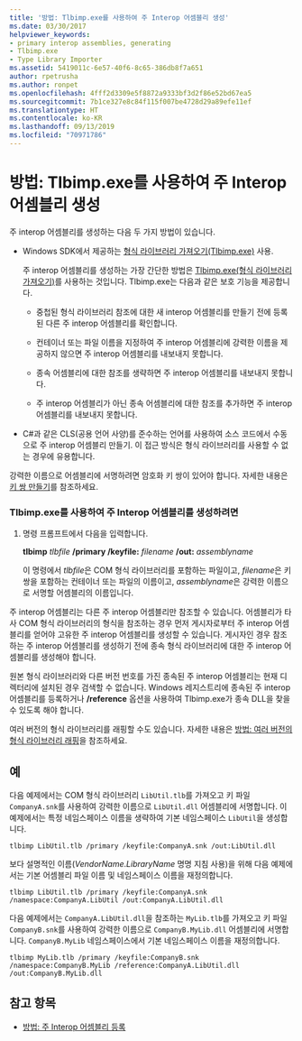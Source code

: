 ```yaml
---
title: '방법: Tlbimp.exe를 사용하여 주 Interop 어셈블리 생성'
ms.date: 03/30/2017
helpviewer_keywords:
- primary interop assemblies, generating
- Tlbimp.exe
- Type Library Importer
ms.assetid: 5419011c-6e57-40f6-8c65-386db8f7a651
author: rpetrusha
ms.author: ronpet
ms.openlocfilehash: 4fff2d3309e5f8872a9333bf3d2f86e52bd67ea5
ms.sourcegitcommit: 7b1ce327e8c84f115f007be4728d29a89efe11ef
ms.translationtype: HT
ms.contentlocale: ko-KR
ms.lasthandoff: 09/13/2019
ms.locfileid: "70971786"
---
```

# <a name="how-to-generate-primary-interop-assemblies-using-tlbimpexe"></a>방법: Tlbimp.exe를 사용하여 주 Interop 어셈블리 생성

주 interop 어셈블리를 생성하는 다음 두 가지 방법이 있습니다.

- Windows SDK에서 제공하는 [형식 라이브러리 가져오기(Tlbimp.exe)](../../../docs/framework/tools/tlbimp-exe-type-library-importer.md) 사용.

  주 interop 어셈블리를 생성하는 가장 간단한 방법은 [Tlbimp.exe(형식 라이브러리 가져오기)](../../../docs/framework/tools/tlbimp-exe-type-library-importer.md)를 사용하는 것입니다. Tlbimp.exe는 다음과 같은 보호 기능을 제공합니다.

  - 중첩된 형식 라이브러리 참조에 대한 새 interop 어셈블리를 만들기 전에 등록된 다른 주 interop 어셈블리를 확인합니다.

  - 컨테이너 또는 파일 이름을 지정하여 주 interop 어셈블리에 강력한 이름을 제공하지 않으면 주 interop 어셈블리를 내보내지 못합니다.

  - 종속 어셈블리에 대한 참조를 생략하면 주 interop 어셈블리를 내보내지 못합니다.

  - 주 interop 어셈블리가 아닌 종속 어셈블리에 대한 참조를 추가하면 주 interop 어셈블리를 내보내지 못합니다.

- C#과 같은 CLS(공용 언어 사양)를 준수하는 언어를 사용하여 소스 코드에서 수동으로 주 interop 어셈블리 만들기. 이 접근 방식은 형식 라이브러리를 사용할 수 없는 경우에 유용합니다.

강력한 이름으로 어셈블리에 서명하려면 암호화 키 쌍이 있어야 합니다. 자세한 내용은 [키 쌍 만들기](../../standard/assembly/create-public-private-key-pair.md)를 참조하세요.

### <a name="to-generate-a-primary-interop-assembly-using-tlbimpexe"></a>Tlbimp.exe를 사용하여 주 Interop 어셈블리를 생성하려면

1. 명령 프롬프트에서 다음을 입력합니다.

    **tlbimp** *tlbfile*  **/primary /keyfile:** *filename* **/out:** *assemblyname*

    이 명령에서 *tlbfile*은 COM 형식 라이브러리를 포함하는 파일이고, *filename*은 키 쌍을 포함하는 컨테이너 또는 파일의 이름이고, *assemblyname*은 강력한 이름으로 서명할 어셈블리의 이름입니다.

주 interop 어셈블리는 다른 주 interop 어셈블리만 참조할 수 있습니다. 어셈블리가 타사 COM 형식 라이브러리의 형식을 참조하는 경우 먼저 게시자로부터 주 interop 어셈블리를 얻어야 고유한 주 interop 어셈블리를 생성할 수 있습니다. 게시자인 경우 참조하는 주 interop 어셈블리를 생성하기 전에 종속 형식 라이브러리에 대한 주 interop 어셈블리를 생성해야 합니다.

원본 형식 라이브러리와 다른 버전 번호를 가진 종속된 주 interop 어셈블리는 현재 디렉터리에 설치된 경우 검색할 수 없습니다. Windows 레지스트리에 종속된 주 interop 어셈블리를 등록하거나 **/reference** 옵션을 사용하여 Tlbimp.exe가 종속 DLL을 찾을 수 있도록 해야 합니다.

여러 버전의 형식 라이브러리를 래핑할 수도 있습니다. 자세한 내용은 [방법: 여러 버전의 형식 라이브러리 래핑](https://docs.microsoft.com/previous-versions/dotnet/netframework-4.0/1565h6hc(v=vs.100))을 참조하세요.

## <a name="example"></a>예

다음 예제에서는 COM 형식 라이브러리 `LibUtil.tlb`를 가져오고 키 파일 `CompanyA.snk`를 사용하여 강력한 이름으로 `LibUtil.dll` 어셈블리에 서명합니다. 이 예제에서는 특정 네임스페이스 이름을 생략하여 기본 네임스페이스 `LibUtil`을 생성합니다.

```console
tlbimp LibUtil.tlb /primary /keyfile:CompanyA.snk /out:LibUtil.dll
```

보다 설명적인 이름(*VendorName*.*LibraryName* 명명 지침 사용)을 위해 다음 예제에서는 기본 어셈블리 파일 이름 및 네임스페이스 이름을 재정의합니다.

```console
tlbimp LibUtil.tlb /primary /keyfile:CompanyA.snk /namespace:CompanyA.LibUtil /out:CompanyA.LibUtil.dll
```

다음 예제에서는 `CompanyA.LibUtil.dll`을 참조하는 `MyLib.tlb`를 가져오고 키 파일 `CompanyB.snk`를 사용하여 강력한 이름으로 `CompanyB.MyLib.dll` 어셈블리에 서명합니다. `CompanyB.MyLib` 네임스페이스에서 기본 네임스페이스 이름을 재정의합니다.

```console
tlbimp MyLib.tlb /primary /keyfile:CompanyB.snk /namespace:CompanyB.MyLib /reference:CompanyA.LibUtil.dll /out:CompanyB.MyLib.dll
```

## <a name="see-also"></a>참고 항목

- [방법: 주 Interop 어셈블리 등록](../../../docs/framework/interop/how-to-register-primary-interop-assemblies.md)
